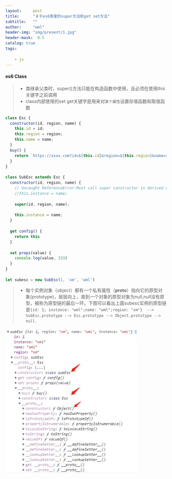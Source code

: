 ```yaml
---
layout:     post
title:      "关于es6类里的super方法和get set方法"
subtitle:   ""
author:     "wml"
header-img: "img/present/1.jpg"
header-mask:  0.5
catalog: true
tags:

    - js
---
```


#### es6 Class

> * 类继承父类时，super()方法只能在构造函数中使用，且必须在使用this关键字之前调用
> * class内部使用的set get关键字是用来对`某个属性`设置存值函数和取值函数

```js
class Esc {
  constructor(id, region, name) {
    this.id = id;
    this.region = region;
    this.name = name;
  }
  buy() {
    return `https://xxxx.com?id=${this.id}&region=${this.region}&name=${this.name}`;
  }
}

class SubEsc extends Esc {
  constructor(id, region, name) {
    // Uncaught ReferenceError:Must call super constructor in derived class before accessing 'this' or returning from derived constructor
    //this.instance = name;  

    super(id, region, name);

    this.instance = name;  
  }

  get config() {
    return this
  }

  set props(value) {
    console.log(value, 333)
  }
}

let subesc = new SubEsc(1, 'xm', 'wml')
```

> * 每个实例对象（object）都有一个私有属性（__proto__）指向它的原型对象(prototype)，层层向上，直到一个对象的原型对象为null,null没有原型，被称为原型链的最后一环。下图可以看出上面subesc实例的原型链是`{id: 1; instance: "wml";name: "wml";region: "xm"}  --> SubEsc.prototype --> Esc.prototype --> Object.prototype --> null`.

![present](/img/present/2.jpg)